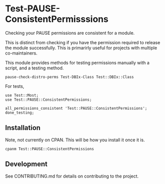 # Test-PAUSE-ConsistentPermisssions

Checking your PAUSE permissions are consistent for a module.

This is distinct from checking if you have the permission
required to release the module successfully.  This is primarirly
useful for projects with multiple co-maintainers.

This module provides methods for testing permissions manually
with a script, and a testing method.

    pause-check-distro-perms Test-DBIx-Class Test::DBIx::Class

For tests,

```
use Test::Most;
use Test::PAUSE::ConsistentPermissions;

all_permissions_consistent 'Test::PAUSE::ConsistentPermissions';
done_testing;

```


## Installation

Note, not currently on CPAN.  This will be how you install it once
it is.

    cpanm Test::PAUSE::ConsistentPermissions

## Development

See CONTRIBUTING.md for details on contributing to the project.

